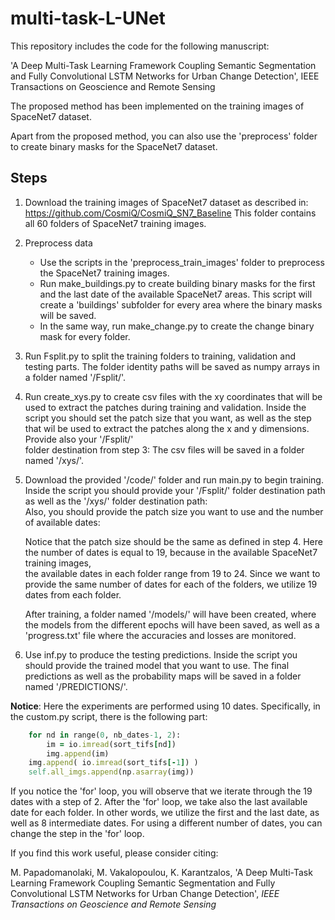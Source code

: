 # multi-task-L-UNet

This repository includes the code for the following manuscript:

'A Deep Multi-Task Learning Framework Coupling Semantic Segmentation and Fully Convolutional LSTM Networks for Urban Change Detection', IEEE Transactions on Geoscience and Remote Sensing

The proposed method has been implemented on the training images of SpaceNet7 dataset.

Apart from the proposed method, you can also use the 'preprocess' folder to create binary masks for the SpaceNet7 dataset.

## Steps

1. Download the training images of SpaceNet7 dataset as described in: https://github.com/CosmiQ/CosmiQ_SN7_Baseline
   This folder contains all 60 folders of SpaceNet7 training images.
   
2. Preprocess data
   - Use the scripts in the 'preprocess_train_images' folder to preprocess the SpaceNet7 training images.
   - Run make_buildings.py to create building binary masks for the first and the last date of the available SpaceNet7 areas. This script will create a 'buildings'
     subfolder for every area where the binary masks will be saved.
   - In the same way, run make_change.py to create the change binary mask for every folder. 

3. Run Fsplit.py to split the training folders to training, validation and testing parts. The folder identity paths will be saved as numpy arrays in a folder named
   '/Fsplit/'.
   
4. Run create_xys.py to create csv files with the xy coordinates that will be used to extract the patches during training and validation. Inside the script you
   should set the patch size that you want, as well as the step that wil be used to extract the patches along the x and y dimensions. Provide also your '/Fsplit/'   
   folder destination from step 3:
   The csv files will be saved in a folder named '/xys/'. 
  
5. Download the provided '/code/' folder and run main.py to begin training. Inside the script you should provide your '/Fsplit/' folder destination path as well as
   the '/xys/' folder destination path:   
   Also, you should provide the patch size you want to use and the number of available dates:

   Notice that the patch size should be the same as defined in step 4. Here the number of dates is equal to 19, because in the available SpaceNet7 training images,  
   the available dates in each folder range from 19 to 24. Since we want to provide the same number of dates for each of the folders, we utilize 19 dates from each
   folder.
                                          
    After training, a folder named '/models/' will have been created, where the models from the different epochs will have been saved, as well as a 'progress.txt' 
    file where the accuracies and losses are monitored.

6. Use inf.py to produce the testing predictions. Inside the script you should provide the trained model that you want to use. The final predictions as well as the probability maps will be saved in a folder named '/PREDICTIONS/'.

__Notice__: Here the experiments are performed using 10 dates. Specifically, in the custom.py script, there is the following part:
```ruby
    for nd in range(0, nb_dates-1, 2):    
        im = io.imread(sort_tifs[nd])
        img.append(im)
    img.append( io.imread(sort_tifs[-1]) )
    self.all_imgs.append(np.asarray(img))
```
If you notice the 'for' loop, you will observe that we iterate through the 19 dates with a step of 2. After the 'for' loop, we take also the last available date for each folder. In other words, we utilize the first and the last date, as well as 8 intermediate dates. For using a different number of dates, you can change the step in the 'for' loop.

If you find this work useful, please consider citing:

M. Papadomanolaki, M. Vakalopoulou, K. Karantzalos, 'A Deep Multi-Task Learning Framework Coupling Semantic Segmentation and Fully Convolutional LSTM Networks for Urban Change Detection', *IEEE Transactions on Geoscience and Remote Sensing*
